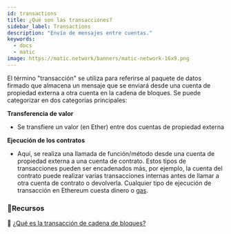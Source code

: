 ```yaml
---
id: transactions
title: ¿Qué son las transacciones?
sidebar_label: Transactions
description: "Envío de mensajes entre cuentas."
keywords:
  - docs
  - matic
image: https://matic.network/banners/matic-network-16x9.png
---
```


El término "transacción" se utiliza para referirse al paquete de datos firmado que almacena un mensaje que se enviará desde una cuenta de propiedad externa a otra cuenta en la cadena de bloques.
 Se puede categorizar en dos categorías principales:

**Transferencia de valor**

- Se transfiere un valor (en Ether) entre dos cuentas de propiedad externa

**Ejecución de los contratos**

- Aquí, se realiza una llamada de función/método desde una cuenta de propiedad externa a una cuenta de contrato. Estos tipos de transacciones pueden ser encadenados más, por ejemplo, la cuenta del contrato puede realizar varias transacciones internas antes de llamar a otra cuenta de contrato o devolverla.
 Cualquier tipo de ejecución de transacción en Ethereum cuesta dinero o [gas](/docs/home/blockchain-basics/gas).

### **:scroll:Recursos**

:blue_book: [¿Qué es la transacción de cadena de bloques?](https://coincentral.com/what-is-a-blockchain-transaction-anyway/)